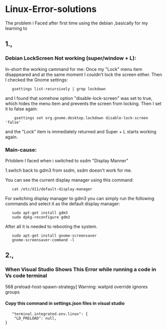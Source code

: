 # Linux-Error-solutions
The problem i Faced after first time using the debian ,basically for my learning to 


<h2>1.,</h2><h3>Debian LockScreen Not working (super/window + L):</h3>

In-short the working cammand for me:
Once my "Lock" menu item disappeared and at the same moment I couldn't lock the screen either. Then I checked the Gnome settings:
                                                     
       gsettings list-recursively | grep lockdown

and I found that somehow option "disable-lock-screen" was set to true, which hides the menu item and prevents the screen from locking. Then I set it to false again:

        gsettings set org.gnome.desktop.lockdown disable-lock-screen 'false'

and the "Lock" item is immediately returned and Super + L starts working again.

<h3>Main-cause:</h3>
Prloblem I faced when i switched to ssdm "Display Manner"

1.switch back to gdm3 from ssdm, ssdm doesn't work for me.

You can see the current display manager using this command:

       cat /etc/X11/default-display-manager

For switching display manager to gdm3 you can simply run the following commands and select it as the default display manager:

       sudo apt-get install gdm3
       sudo dpkg-reconfigure gdm3

After all it is needed to rebooting the system.
              
       sudo apt-get install gnome-screensaver
       gnome-screensaver-command -l


<h2>2.,</h2><h3>When Visual Studio Shows This Error while running a code in Vs code terminal</h3>
<p>568 preload-host-spawn-strategy] Warning: waitpid override ignores groups</p>
     <h4>Copy this command in settings.json files in visual studio </h4> 
     
       "terminal.integrated.env.linux": {
        "LD_PRELOAD": null,
    }

